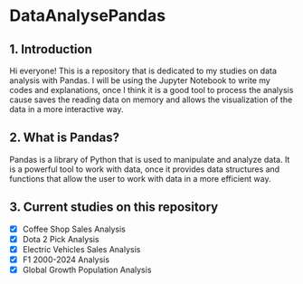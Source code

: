 # DataAnalysePandas

## 1. Introduction

Hi everyone! This is a repository that is dedicated to my studies on data analysis with Pandas.
I will be using the Jupyter Notebook to write my codes and explanations, once I think it is a good tool to process the analysis cause saves the reading data on memory and allows the visualization of the data in a more interactive way.

## 2. What is Pandas?

Pandas is a library of Python that is used to manipulate and analyze data. It is a powerful tool to work with data, once it provides data structures and functions that allow the user to work with data in a more efficient way.

## 3. Current studies on this repository

- [x] Coffee Shop Sales Analysis
- [x] Dota 2 Pick Analysis
- [x] Electric Vehicles Sales Analysis
- [x] F1 2000-2024 Analysis
- [x] Global Growth Population Analysis